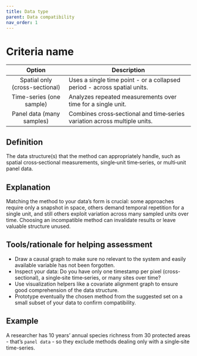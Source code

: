 ```yaml
---
title: Data type
parent: Data compatibility
nav_order: 1
---
```


# Criteria name

|  **Option**        | **Description**            |
|:------------------:|----------------------------|
| Spatial only (cross-sectional) | Uses a single time point - or a collapsed period - across spatial units. |
| Time-series (one sample) | Analyzes repeated measurements over time for a single unit. |
| Panel data (many samples) | Combines cross‑sectional and time‑series variation across multiple units. |


## Definition
The data structure(s) that the method can appropriately handle, such as spatial cross‑sectional measurements, single‑unit time‑series, or multi‑unit panel data.

## Explanation
Matching the method to your data’s form is crucial: some approaches require only a snapshot in space, others demand temporal repetition for a single unit, and still others exploit variation across many sampled units over time. Choosing an incompatible method can invalidate results or leave valuable structure unused.

## Tools/rationale for helping assessment
- Draw a causal graph to make sure no relevant to the system and easily available variable has not been forgotten. 
- Inspect your data: Do you have only one timestamp per pixel (cross-sectional), a single‐site time‐series, or many sites over time? 
- Use visualization helpers like a covariate alignment graph to ensure good comprehension of the data structure. 
- Prototype eventually the chosen method from the suggested set on a small subset of your data to confirm compatibility. 

## Example
A researcher has 10 years’ annual species richness from 30 protected areas - that’s `panel data` - so they exclude methods dealing only with a single‐site time-series. 
